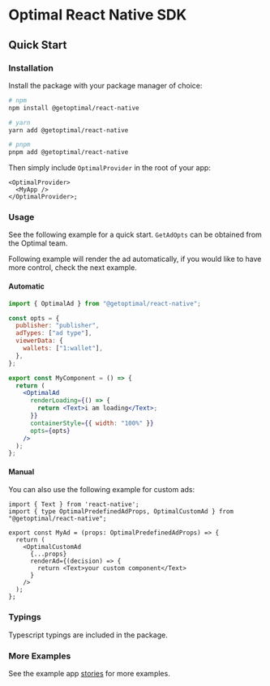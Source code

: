 # Optimal React Native SDK

## Quick Start

### Installation

Install the package with your package manager of choice:

```bash
# npm
npm install @getoptimal/react-native

# yarn
yarn add @getoptimal/react-native

# pnpm
pnpm add @getoptimal/react-native
```

Then simply include `OptimalProvider` in the root of your app:

```tsx
<OptimalProvider>
  <MyApp />
</OptimalProvider>;
```

### Usage

See the following example for a quick start. `GetAdOpts` can be obtained from
the Optimal team.

Following example will render the ad automatically, if you would like to have
more control, check the next example.

#### Automatic

```jsx
import { OptimalAd } from "@getoptimal/react-native";

const opts = {
  publisher: "publisher",
  adTypes: ["ad type"],
  viewerData: {
    wallets: ["1:wallet"],
  },
};

export const MyComponent = () => {
  return (
    <OptimalAd
      renderLoading={() => {
        return <Text>i am loading</Text>;
      }}
      containerStyle={{ width: "100%" }}
      opts={opts}
    />
  );
};
```

#### Manual

You can also use the following example for custom ads:

```tsx
import { Text } from 'react-native';
import { type OptimalPredefinedAdProps, OptimalCustomAd } from "@getoptimal/react-native";

export const MyAd = (props: OptimalPredefinedAdProps) => {
  return (
    <OptimalCustomAd
      {...props}
      renderAd={(decision) => {
        return <Text>your custom component</Text>
      }
    />
  );
};
```

### Typings

Typescript typings are included in the package.

### More Examples

See the example app
[stories](https://github.com/0xOptimal/optimal-js-sdk/tree/main/apps/react-native-test-app/src/components)
for more examples.
